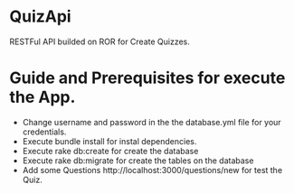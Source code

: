 # QuizApi
RESTFul API builded on ROR for Create Quizzes.


# Guide and Prerequisites for execute the App.
 - Change username and password in the the database.yml file for your credentials.
 - Execute bundle install for instal dependencies.
 - Execute rake db:create for create the database
 - Execute rake db:migrate for create the tables on the database
 - Add some Questions http://localhost:3000/questions/new for test the Quiz.
